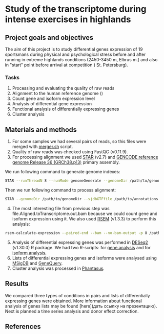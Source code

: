 # Study of the transcriptome during intense exercises in highlands 

## Project goals and objectives

The aim of this project is to study differential genes expression of 19 sportsmans during physical and psychological stress before and after running in extreme highlands conditions (2450-3450 m, Elbrus m.) and also in "start" point before arrival at competition (
St. Petersburg).

### Tasks

1. Processing and evaluating the quality of raw reads
2. Alignment to the human reference genome ()
3. Count gene and isoform expression level
4. Analysis of differential gene expression
5. Functional analysis of differentially expressing genes
6. Сluster analysis

## Materials and methods

1. For some samples we had several pairs of reads, so this files were merged with [merger.sh](https://github.com/Kate-Cher/Skyrunners/blob/main/merger.sh) script.
2. Quality of raw reads was checked using FastQC (v0.11.9).
3. For processing alignment we used [STAR](https://github.com/alexdobin/STAR) (v2.7) and [GENCODE reference genome Release 36 (GRCh38.p13)](https://www.gencodegenes.org/human/) primary assembly. 

We run following command to generate genome indexes:
```bash
STAR --runThreadN 8 --runMode genomeGenerate --genomeDir /path/to/genomeDir --genomeFastaFiles /path/to/genome/fasta --sjdbGTFfile /path/to/annotations.gtf --sjdbOverhang 99
```
Then we run following command to process alignment:
```bash
STAR --genomeDir /path/to/genomeDir --sjdbGTFfile /path/to/annotations.gtf --readFilesCommand zcat --readFilesIn /path/to/read_R1.fastq.gz /path/to/read_R2.fastq.gz  --outSAMtype BAM SortedByCoordinate --limitBAMsortRAM 16000000000 --outSAMunmapped Within --outFilterMultimapNmax 1 --quantMode TranscriptomeSAM --runThreadN 8 --outFileNamePrefix "/path/to/out/file."
```
4. The most interesting file from previous step was file.Aligned.toTranscriptome.out.bam because we could count gene and isoform expression using it. We also used [RSEM](https://deweylab.github.io/RSEM/) (v1.3.3) to perform this analysis:
```bash
rsem-calculate-expression --paired-end --bam --no-bam-output -p 8 /path/to/file.Aligned.toTranscriptome.out.bam /path/to/genome/index out_file_prefix
```
5. Analysis of differential expressing genes was performed in [DESeq2](http://bioconductor.org/packages/release/bioc/html/DESeq2.html) (v1.30.0) R package. We had two R-scripts: for [gene analysis](https://github.com/Kate-Cher/Skyrunners/tree/main/r_project) and for [isoform analysis]().
6. Lists of differential expressing genes and isoforms were analysed using [MSigDB](https://www.gsea-msigdb.org/gsea/msigdb/annotate.jsp) and [GeneQuery](https://ctlab.itmo.ru/genequery/searcher/).
7. Cluster analysis was processed in [Phantasus](https://ctlab.itmo.ru/phantasus/).

## Results

We compared three types of conditions in pairs and lists of differentially expressing genes were obtained. More information about functional analysis of genes lists may be found [here](дать ссылку на презентацию). Next is planned a time series analysis and donor effect correction.

## References
